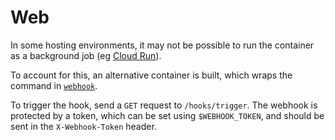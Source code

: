 # Web

In some hosting environments, it may not be possible to run the container as a background job (eg [Cloud Run](https://cloud.google.com/run/)).

To account for this, an alternative container is built, which wraps the command in [`webhook`](https://github.com/adnanh/webhook).

To trigger the hook, send a `GET` request to `/hooks/trigger`. The webhook is protected by a token, which can be set using `$WEBHOOK_TOKEN`, and should be sent in the `X-Webhook-Token` header.
